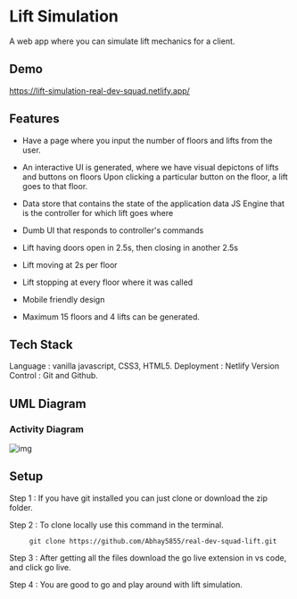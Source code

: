 
# Lift Simulation

A web app where you can simulate lift mechanics for a client.



## Demo

https://lift-simulation-real-dev-squad.netlify.app/



## Features

- Have a page where you input the number of floors and lifts from the user.
- An interactive UI is generated, where we have visual depictons of lifts and buttons on floors
  Upon clicking a particular button on the floor, a lift goes to that floor.

- Data store that contains the state of the application data
  JS Engine that is the controller for which lift goes where
- Dumb UI that responds to controller's commands

- Lift having doors open in 2.5s, then closing in another 2.5s
- Lift moving at 2s per floor
- Lift stopping at every floor where it was called
- Mobile friendly design
- Maximum 15 floors and 4 lifts can be generated.

## Tech Stack

Language : vanilla javascript, CSS3, HTML5.
Deployment : Netlify
Version Control : Git and Github.


## UML Diagram

<h3>Activity Diagram</h3>

<img src='https://iili.io/48VDIR.png' alt='img'>

## Setup
Step 1 : If you have git installed you can just clone or download the zip folder.

Step 2 : To clone locally use this command in the terminal.

         git clone https://github.com/Abhay5855/real-dev-squad-lift.git

Step 3 : After getting all the files download the go live extension in vs code, and click go live.

Step 4 : You are good to go and play around with lift simulation.
